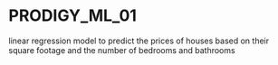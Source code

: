 # PRODIGY_ML_01
linear regression model to predict the prices of houses based on their square footage and the number of bedrooms and bathrooms
